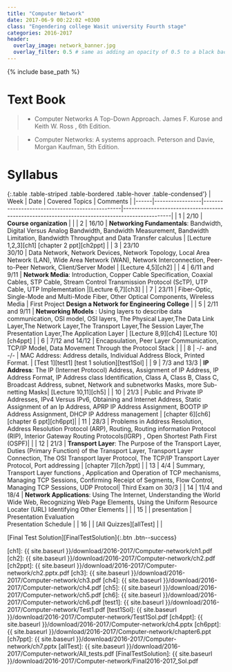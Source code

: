 ```yaml
---
title: "Computer Network"
date: 2017-06-9 00:22:02 +0300
class: "Engendering college Wasit university Fourth stage"
categories: 2016-2017
header:
  overlay_image: network_banner.jpg
  overlay_filter: 0.5 # same as adding an opacity of 0.5 to a black background
---
```


{% include base_path %}

# Text Book
 > * Computer Networks A Top-Down Approach. James F. Kurose  and Keith W. Ross , 6th Edition.
 
 > * Computer Networks: A systems approach. Peterson and Davie, Morgan Kaufman, 5th Edition.

# Syllabus

{:.table .table-striped .table-bordered .table-hover .table-condensed'}
| Week | Date            | Covered Topics                                                                                                           | Comments                                                                                                          | 
|------|-----------------|------------------------------------------------|-----------------------------------------------------------------------------------------------| 
| 1    | 2/10            | **Course organization**                                                                                                  |                                                                                                                   | 
| 2    | 16/10           | **Networking Fundamentals**: Bandwidth, Digital Versus Analog Bandwidth, Bandwidth Measurement, Bandwidth Limitation, Bandwidth Throughput and Data Transfer calculus | [Lecture 1,2,3][ch1] [chapter 2 ppt][ch2ppt]                                                 |
| 3    | 23/10 <br>30/10 | Data Network, Network Devices, Network Topology, Local Area Network (LAN), Wide Area Network (WAN), Network Interconnection, Peer-to-Peer Network, Client/Server Model |       [Lecture 4,5][ch2]                                            | 
| 4    | 6/11 and 9/11   | **Network Media**: Introduction, Copper Cable Specification, Coaxial Cables, STP Cable,  Stream Control Transmission Protocol (ScTP), UTP Cable, UTP Implementation                                                  |[Lecture 6,7][ch3]       | 
| 7    | 23/11           | Fiber-Optic, Single-Mode and Multi-Mode Fiber, Other Optical Components, Wireless Media                                   |  First Project **Design a Network for Engineering College**                                                        | 
| 5    | 2/11 and 9/11   | **Networking Models** : Using layers to describe data communication, OSI model, OSI layers, The Physical Layer,The Data Link Layer,The Network Layer,The Transport Layer,The Session Layer,The Presentation Layer,The Application Layer  | [Lecture 8,9][ch4] [Lecture 10][ch4ppt]   | 
| 6    | 7/12 and 14/12  | Encapsulation, Peer Layer Communication, TCP/IP Model, Data Movement Through the Protocol Stack                           |                                                                                                                  | 
| 8    | -/- and -/-     | MAC Address: Address details, Individual Address Block, Printed Format.                                                   | [Test 1][test1] [test 1 solution][test1Sol]                                                                                                            | 
| 9    |    7/3 and 13/3     | **IP Address**: The IP (Internet Protocol) Address, Assignment of IP Address, IP Address Format, IP Address class Identification, Class A, Class B, Class C, Broadcast Address, subnet, Network and subnetworks Masks, more Sub-netting Masks| [Lecture 10,11][ch5] | 
| 10   | 21/3             | Public and Private IP Addresses, IPv4 Versus IPv6, Obtaining and Internet Address, Static Assignment of an Ip Address, APRP IP Address Assignment, BOOTP IP Address Assignment, DHCP IP Address management   |  [chapter 6][ch6] [chapter 6 ppt][ch6ppt]| 
| 11   | 28/3            | Problems in Address Resolution, Address Resolution Protocol (ARP), Routing, Routing information Protocol (RIP), Interior Gateway Routing Protocols(IGRP) , Open Shortest Path First (OSPF)|    | 
| 12   | 21/3            | **Transport Layer**: The Purpose of the Transport Layer, Duties (Primary Function) of the Transport Layer, Transport Layer Connection, The OSI Transport layer Protocol, The TCP/IP Transport Layer Protocol, Port addressing |  [chapter 7][ch7ppt]            | 
| 13   |  4/4    | Summary, Transport Layer functions , Application and Operation of TCP mechanisms, Managing TCP Sessions, Confirming Receipt of Segments, Flow Control, Managing TCP Sessions, UDP Protocol| Third Exam on 30/3                               | 
| 14   | 11/4 and 18/4   | **Network Applications**: Using The Internet, Understanding the World Wide Web, Recognizing Web Page Elements, Using the Uniform Resource Locater (URL) Identifying Other Elements |                                                         |
| 15   |                 | presentation                                                                                                             | Presentation Evaluation <br>Presentation Schedule                                                                 | 
| 16   |                 |  [All Quizzes][allTest]                                                                                                                        |                                                                                                                   | 


[Final Test Solution][FinalTestSolution]{:.btn .btn--success}


[ch1]: {{ site.baseurl }}/download/2016-2017/Computer-network/ch1.pdf
[ch2]: {{ site.baseurl }}/download/2016-2017/Computer-network/ch2.pdf
[ch2ppt]: {{ site.baseurl }}/download/2016-2017/Computer-network/ch2.pptx.pdf
[ch3]: {{ site.baseurl }}/download/2016-2017/Computer-network/ch3.pdf
[ch4]: {{ site.baseurl }}/download/2016-2017/Computer-network/ch4.pdf
[ch5]: {{ site.baseurl }}/download/2016-2017/Computer-network/ch5.pdf
[ch6]: {{ site.baseurl }}/download/2016-2017/Computer-network/ch6.pdf
[test1]: {{ site.baseurl }}/download/2016-2017/Computer-network/Test1.pdf
[test1Sol]: {{ site.baseurl }}/download/2016-2017/Computer-network/Test1Sol.pdf
[ch4ppt]: {{ site.baseurl }}/download/2016-2017/Computer-network/ch4.pptx
[ch6ppt]: {{ site.baseurl }}/download/2016-2017/Computer-network/chapter6.ppt
[ch7ppt]: {{ site.baseurl }}/download/2016-2017/Computer-network/ch7.pptx
[allTest]: {{ site.baseurl }}/download/2016-2017/Computer-network/All_tests.pdf
[FinalTestSolution]: {{ site.baseurl }}/download/2016-2017/Computer-network/Final2016-2017_Sol.pdf